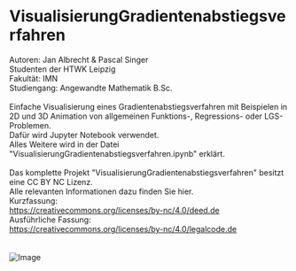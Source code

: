 # VisualisierungGradientenabstiegsverfahren

Autoren: Jan Albrecht & Pascal Singer <br>
Studenten der HTWK Leipzig <br>
Fakultät: IMN<br>
Studiengang: Angewandte Mathematik B.Sc.<br>
<br>
Einfache Visualisierung eines Gradientenabstiegsverfahren mit Beispielen in 2D und 3D Animation von allgemeinen Funktions-, Regressions- oder LGS-Problemen.
<br>
Dafür wird Jupyter Notebook verwendet. <br>
Alles Weitere wird in der Datei "VisualisierungGradientenabstiegsverfahren.ipynb" erklärt.
<br><br>
Das komplette Projekt "VisualisierungGradientenabstiegsverfahren" besitzt eine CC BY NC Lizenz. <br>
Alle relevanten Informationen dazu finden Sie hier.<br>
Kurzfassung:<br>
https://creativecommons.org/licenses/by-nc/4.0/deed.de<br>
Ausführliche Fassung:<br>
https://creativecommons.org/licenses/by-nc/4.0/legalcode.de<br>
<br><br>
![Image](https://upload.wikimedia.org/wikipedia/commons/thumb/9/99/Cc-by-nc_icon.svg/2000px-Cc-by-nc_icon.svg.png)
